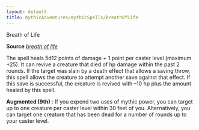 ```yaml
---
layout: default
title: mythicAdventures/mythicSpells/breathOfLife
---
```

Breath of Life

**Source** [_breath of life_](spells/breathOfLife#_breath-of-life)

The spell heals 5d12 points of damage + 1 point per caster level (maximum +25). It can revive a creature that died of hp damage within the past 2 rounds. If the target was slain by a death effect that allows a saving throw, this spell allows the creature to attempt another save against that effect. If this save is successful, the creature is revived with –10 hp plus the amount healed by this spell.

**Augmented (9th)** : If you expend two uses of mythic power, you can target up to one creature per caster level within 30 feet of you. Alternatively, you can target one creature that has been dead for a number of rounds up to your caster level.

